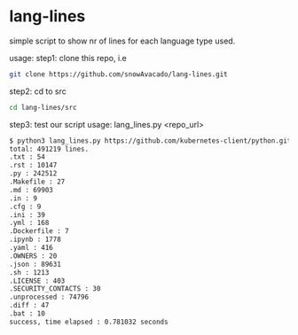 # lang-lines

simple script to show nr of lines for each language type used.

usage:
step1: clone this repo, i.e
```bash
git clone https://github.com/snowAvacado/lang-lines.git
```
step2: cd to src
```bash
cd lang-lines/src
```
step3: test our script 
usage: lang_lines.py <repo_url> 

```bash
$ python3 lang_lines.py https://github.com/kubernetes-client/python.git
total: 491219 lines.
.txt : 54
.rst : 10147
.py : 242512
.Makefile : 27
.md : 69903
.in : 9
.cfg : 9
.ini : 39
.yml : 168
.Dockerfile : 7
.ipynb : 1778
.yaml : 416
.OWNERS : 20
.json : 89631
.sh : 1213
.LICENSE : 403
.SECURITY_CONTACTS : 30
.unprocessed : 74796
.diff : 47
.bat : 10
success, time elapsed : 0.781032 seconds
```
